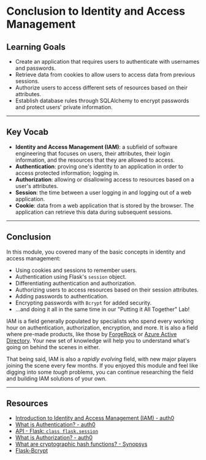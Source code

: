 # Conclusion to Identity and Access Management

## Learning Goals

- Create an application that requires users to authenticate with usernames and
  passwords.
- Retrieve data from cookies to allow users to access data from previous
  sessions.
- Authorize users to access different sets of resources based on their
  attributes.
- Establish database rules through SQLAlchemy to encrypt passwords and protect
  users' private information.

***

## Key Vocab

- **Identity and Access Management (IAM)**: a subfield of software engineering
  that focuses on users, their attributes, their login information, and the
  resources that they are allowed to access.
- **Authentication**: proving one's identity to an application in order to
  access protected information; logging in.
- **Authorization**: allowing or disallowing access to resources based on a
  user's attributes.
- **Session**: the time between a user logging in and logging out of a web
  application.
- **Cookie**: data from a web application that is stored by the browser. The
  application can retrieve this data during subsequent sessions.

***

## Conclusion

In this module, you covered many of the basic concepts in identity and access
management:

- Using cookies and sessions to remember users.
- Authentication using Flask's `session` object.
- Differentiating authentication and authorization.
- Authorizing users to access resources based on their session attributes.
- Adding passwords to authentication.
- Encrypting passwords with `Bcrypt` for added security.
- ...and doing it all in the same time in our "Putting it All Together" Lab!

IAM is a field generally populated by specialists who spend every working hour
on authentication, authorization, encryption, and more. It is also a field where
pre-made products, like those by [ForgeRock](https://www.forgerock.com/) or
[Azure Active Directory](
https://azure.microsoft.com/en-in/products/active-directory/). Your new set of
knowledge will help you to understand what's going on behind the scenes in
either.

That being said, IAM is also a _rapidly evolving_ field, with new major players
joining the scene every few months. If you enjoyed this module and feel like
digging into some _tough_ problems, you can continue researching the field and
building IAM solutions of your own.

***

## Resources

- [Introduction to Identity and Access Management (IAM) - auth0](https://auth0.com/docs/get-started/identity-fundamentals/identity-and-access-management)
- [What is Authentication? - auth0](https://auth0.com/intro-to-iam/what-is-authentication)
- [API - Flask: `class flask.session`](https://flask.palletsprojects.com/en/2.2.x/api/#flask.session)
- [What is Authorization? - auth0](https://auth0.com/intro-to-iam/what-is-authorization)
- [What are cryptographic hash functions? - Synopsys](https://www.synopsys.com/blogs/software-security/cryptographic-hash-functions/)
- [Flask-Bcrypt](https://flask-bcrypt.readthedocs.io/en/1.0.1/)
